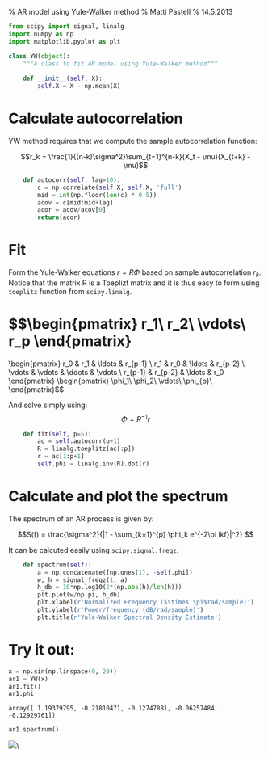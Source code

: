 % AR model using Yule-Walker method
% Matti Pastell
% 14.5.2013


```python
from scipy import signal, linalg
import numpy as np
import matplotlib.pyplot as plt

class YW(object):
    """A class to fit AR model using Yule-Walker method"""
    
    def __init__(self, X):
        self.X = X - np.mean(X)
```


        
# Calculate autocorrelation

YW method requires that we compute the sample autocorrelation function:

$$r_k = \frac{1}{(n-k)\sigma^2}\sum_{t=1}^{n-k}(X_t - \mu)(X_{t+k} - \mu)$$


```python
    def autocorr(self, lag=10):
        c = np.correlate(self.X, self.X, 'full')
        mid = int(np.floor(len(c) * 0.5))
        acov = c[mid:mid+lag]
        acor = acov/acov[0]
        return(acor)
```




# Fit

Form the Yule-Walker equations $r = R \Phi$ based on sample
autocorrelation $r_k$. Notice that the matrix R is a Toeplizt matrix
and it is thus easy to form using `toeplitz` function from `scipy.linalg`.

  $$\begin{pmatrix}
    r_1\\
    r_2\\
    \vdots\\
    r_p
  \end{pmatrix}
   =
  \begin{pmatrix}
    r_0      & r_1    & \ldots  & r_{p-1} \\
    r_1    & r_0      & \ldots  & r_{p-2} \\
    \vdots & \vdots & \ddots  & \vdots \\ 
    r_{p-1} & r_{p-2} & \ldots  &  r_0
  \end{pmatrix}
    \begin{pmatrix}
      \phi_1\\
      \phi_2\\
      \vdots\\
      \phi_{p}\\
  \end{pmatrix}$$

And solve simply using: $$\Phi = R^{-1}r$$


```python
    def fit(self, p=5):
        ac = self.autocorr(p+1)
        R = linalg.toeplitz(ac[:p])
        r = ac[1:p+1]
        self.phi = linalg.inv(R).dot(r)
```




# Calculate and plot the spectrum 

The spectrum of an AR process is given by:

$$S(f) = \frac{\sigma^2}{|1 - \sum_{k=1}^{p} \phi_k e^{-2\pi ikf}|^2} $$

It can be calcuted easily using `scipy.signal.freqz`.
        

```python
    def spectrum(self):
        a = np.concatenate([np.ones(1), -self.phi])
        w, h = signal.freqz(1, a)
        h_db = 10*np.log10(2*(np.abs(h)/len(h)))
        plt.plot(w/np.pi, h_db)
        plt.xlabel(r'Normalized Frequency ($\times \pi$rad/sample)')
        plt.ylabel(r'Power/frequency (dB/rad/sample)')
        plt.title(r'Yule-Walker Spectral Density Estimate')
```




# Try it out:


```python
x = np.sin(np.linspace(0, 20))
ar1 = YW(x)
ar1.fit()
ar1.phi
```

```
array([ 1.19379795, -0.21810471, -0.12747881, -0.06257484, -0.12929761])
```


```python
ar1.spectrum()
```

![](figures/ar_yw_figure5_1.png)\

